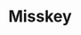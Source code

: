 ---
git: https://github.com/misskey-dev/misskey
logohandle: misskeyio
sort: misskey
title: Misskey
website: https://misskey.io/
---